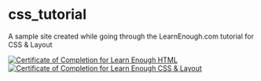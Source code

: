 # css_tutorial
A sample site created while going through the LearnEnough.com tutorial for CSS & Layout

<a href="https://www.learnenough.com/certificates/gregstephensjr"><img src="https://www.learnenough.com/certificates/gregstephensjr/html-tutorial.svg" alt="Certificate of Completion for Learn Enough HTML"></a><a href="https://www.learnenough.com/certificates/gregstephensjr"><img src="https://www.learnenough.com/certificates/gregstephensjr/css-and-layout-tutorial.svg" alt="Certificate of Completion for Learn Enough CSS &amp; Layout"></a>

